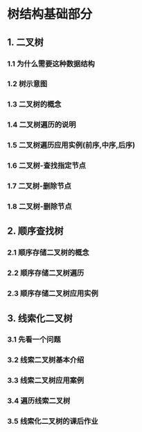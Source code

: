 # 树结构基础部分

## 1. 二叉树

### 1.1 为什么需要这种数据结构

### 1.2 树示意图

### 1.3 二叉树的概念

### 1.4 二叉树遍历的说明

### 1.5 二叉树遍历应用实例(前序,中序,后序)

### 1.6 二叉树-查找指定节点

### 1.7 二叉树-删除节点

### 1.8 二叉树-删除节点

## 2. 顺序查找树

### 2.1 顺序存储二叉树的概念

### 2.2 顺序存储二叉树遍历

### 2.3 顺序存储二叉树应用实例

## 3. 线索化二叉树

### 3.1 先看一个问题

### 3.2 线索二叉树基本介绍

### 3.3 线索二叉树应用案例

### 3.4 遍历线索二叉树

### 3.5 线索化二叉树的课后作业